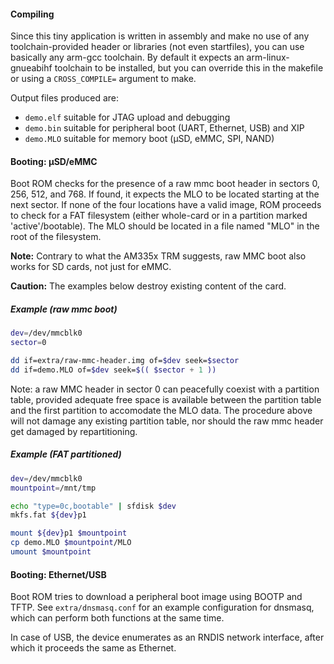 #### Compiling

Since this tiny application is written in assembly and make no use of any
toolchain-provided header or libraries (not even startfiles), you can use
basically any arm-gcc toolchain. By default it expects an arm-linux-gnueabihf
toolchain to be installed, but you can override this in the makefile or using a
``CROSS_COMPILE=`` argument to make.

Output files produced are:
* ``demo.elf`` suitable for JTAG upload and debugging
* ``demo.bin`` suitable for peripheral boot (UART, Ethernet, USB) and XIP
* ``demo.MLO`` suitable for memory boot (μSD, eMMC, SPI, NAND)

#### Booting: μSD/eMMC

Boot ROM checks for the presence of a raw mmc boot header in sectors 0, 256,
512, and 768. If found, it expects the MLO to be located starting at the next
sector. If none of the four locations have a valid image, ROM proceeds to check
for a FAT filesystem (either whole-card or in a partition marked
'active'/bootable). The MLO should be located in a file named "MLO" in the root
of the filesystem.

**Note:** Contrary to what the AM335x TRM suggests, raw MMC boot also works for
SD cards, not just for eMMC.

**Caution:** The examples below destroy existing content of the card.

##### Example (raw mmc boot)

```bash
dev=/dev/mmcblk0
sector=0

dd if=extra/raw-mmc-header.img of=$dev seek=$sector
dd if=demo.MLO of=$dev seek=$(( $sector + 1 ))
```

Note: a raw MMC header in sector 0 can peacefully coexist with a partition
table, provided adequate free space is available between the partition table
and the first partition to accomodate the MLO data. The procedure above will
not damage any existing partition table, nor should the raw mmc header get
damaged by repartitioning.

##### Example (FAT partitioned)

```bash
dev=/dev/mmcblk0
mountpoint=/mnt/tmp

echo "type=0c,bootable" | sfdisk $dev
mkfs.fat ${dev}p1

mount ${dev}p1 $mountpoint
cp demo.MLO $mountpoint/MLO
umount $mountpoint
```

#### Booting: Ethernet/USB

Boot ROM tries to download a peripheral boot image using BOOTP and TFTP. See
``extra/dnsmasq.conf`` for an example configuration for dnsmasq, which can
perform both functions at the same time.

In case of USB, the device enumerates as an RNDIS network interface, after
which it proceeds the same as Ethernet.
